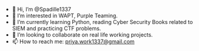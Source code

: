 - 👋 Hi, I’m @Spadille1337
- 👀 I’m interested in WAPT, Purple Teaming.
- 🌱 I’m currently learning Python, reading Cyber Security Books related to SIEM and practicing CTF problems.
- 💞️ I’m looking to collaborate on real life working projects.
- 📫 How to reach me: priya.work1337@gmail.com
